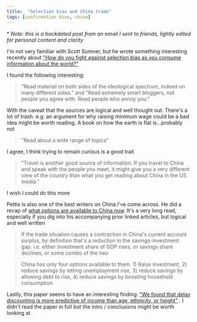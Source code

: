 ```yaml
---
title:  "Selection bias and China trade"
tags: [confirmation bias, china]
---
```


\* *Note: this is a backdated post from an email I sent to friends, lightly edited for personal content and clarity*

I'm not very familiar with Scott Sumner, but he wrote something interesting recently about ["How do you fight against selection bias as you consume information about the world?"](http://www.themoneyillusion.com/what-information-should-we-consume/ "Selection bias")

I found the following interesting: 
> "Read material on both sides of the ideological spectrum, indeed on many different sides." and "Read extremely smart bloggers, not people you agree with.  Read people who annoy you." 

With the caveat that the sources are logical and well thought out. There's a lot of trash. e.g. an argument for why raising minimum wage could be a bad idea might be worth reading. A book on how the earth is flat is...probably not

> "Read about a wide range of topics" 

I agree, I think trying to remain curious is a good trait

> "Travel is another good source of information.  If you travel to China and speak with the people you meet, it might give you a very different view of the country than what you get reading about China in the US media." 

I wish I could do this more

Pettis is also one of the best writers on China I've come across. He did a recap of [what options are available to China now](https://carnegieendowment.org/chinafinancialmarkets/77178 "China's options"). It's a very long read, especially if you dig into his accompanying prior linked articles, but logical and well written 

> If the trade situation causes a contraction in China's current account surplus, by definition that's a reduction in the savings-investment gap. i.e. either investment share of GDP rises, or savings share declines, or some combo of the two

> China has only four options available to them. 1) Raise investment, 2) reduce savings by letting unemployment rise, 3) reduce savings by allowing debt to rise, 4) reduce savings by boosting household consumption  

Lastly, this paper seems to have an interesting finding: ["We found that delay discounting is more predictive of income than age, ethnicity, or height"](https://www.frontiersin.org/articles/10.3389/fpsyg.2018.01545/full "Link to paper") . I didn't read the paper in full but the intro / conclusions might be worth looking at
